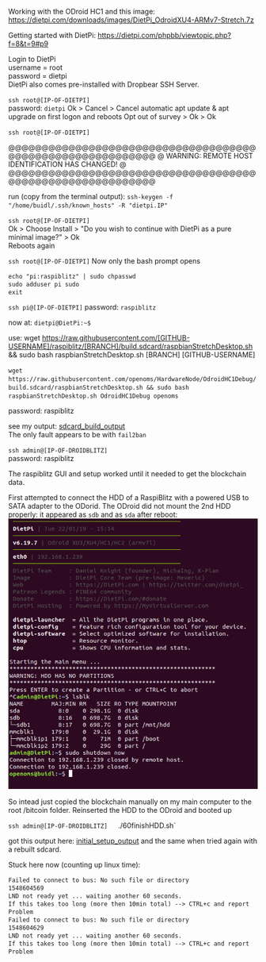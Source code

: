 Working with the ODroid HC1 and this image: https://dietpi.com/downloads/images/DietPi_OdroidXU4-ARMv7-Stretch.7z

Getting started with DietPi: https://dietpi.com/phpbb/viewtopic.php?f=8&t=9#p9

Login to DietPi  
username = root  
password = dietpi  
DietPi also comes pre-installed with Dropbear SSH Server.

`ssh root@[IP-OF-DIETPI]`  
password: `dietpi`
Ok > Cancel > Cancel
automatic apt update & apt upgrade on first logon and reboots
Opt out of survey > Ok > Ok

`ssh root@[IP-OF-DIETPI]`

@@@@@@@@@@@@@@@@@@@@@@@@@@@@@@@@@@@@@@@@@@@@@@@@@@@@@@@@@@@
@    WARNING: REMOTE HOST IDENTIFICATION HAS CHANGED!     @
@@@@@@@@@@@@@@@@@@@@@@@@@@@@@@@@@@@@@@@@@@@@@@@@@@@@@@@@@@@

run (copy from the terminal output): `ssh-keygen -f "/home/buidl/.ssh/known_hosts" -R "dietpi.IP"`

`ssh root@[IP-OF-DIETPI]`  
Ok > Choose Install > "Do you wish to continue with DietPi as a pure minimal image?" > Ok  
Reboots again

`ssh root@[IP-OF-DIETPI]`
Now only the bash prompt opens

```sudo adduser --disabled-password --gecos "" pi
echo "pi:raspiblitz" | sudo chpasswd
sudo adduser pi sudo
exit
```
`ssh pi@[IP-OF-DIETPI]`
password: `raspiblitz`

now at: 
`dietpi@DietPi:~$` 

use: wget https://raw.githubusercontent.com/[GITHUB-USERNAME]/raspiblitz/[BRANCH]/build.sdcard/raspbianStretchDesktop.sh && sudo bash raspbianStretchDesktop.sh [BRANCH] [GITHUB-USERNAME]

`wget https://raw.githubusercontent.com/openoms/HardwareNode/OdroidHC1Debug/build.sdcard/raspbianStretchDesktop.sh && sudo bash raspbianStretchDesktop.sh OdroidHC1Debug openoms`

password: raspiblitz

see my output: [sdcard_build_output](sdcard_build_output.html)  
The only fault appears to be with `fail2ban`

 
`ssh admin@[IP-OF-DROIDBLITZ]`  
password: raspiblitz

The raspiblitz GUI and setup worked until it needed to get the blockchain data.

First attempted to connect the HDD of a RaspiBlitz with a powered USB to SATA adapter to the ODorid. 
The ODroid did not mount the 2nd HDD properly:
it appeared as `sdb` and as `sda` after reboot:
![](after_reboot_with_2nd_HDD.png)

So intead just copied the blockchain manually on my main computer to the root /bitcoin folder. Reinserted the HDD to the ODroid and booted up
 
`ssh admin@[IP-OF-DROIDBLITZ]  
`./60finishHDD.sh` 

got this output here: [initial_setup_output](initial_setup_output.html)
and the same when tried again with a rebuilt sdcard.

Stuck here now (counting up linux time): 
```
Failed to connect to bus: No such file or directory
1548604569
LND not ready yet ... waiting another 60 seconds.
If this takes too long (more then 10min total) --> CTRL+c and report Problem
Failed to connect to bus: No such file or directory
1548604629
LND not ready yet ... waiting another 60 seconds.
If this takes too long (more then 10min total) --> CTRL+c and report Problem

```


